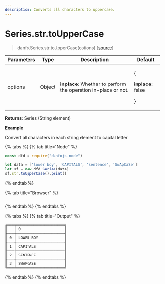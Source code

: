 ```yaml
---
description: Converts all characters to uppercase.
---
```


# Series.str.toUpperCase

> danfo.Series.str.toUpperCase(options)   \[[source](https://github.com/opensource9ja/danfojs/blob/master/danfojs/src/core/strings.js#L33)]

| Parameters | Type   | Description                                                     | Default                                                |
| ---------- | ------ | --------------------------------------------------------------- | ------------------------------------------------------ |
| options    | Object | **inplace**: Whether to perform the operation in-place or not.  | <p>{</p><p><strong>inplace</strong>: false</p><p>}</p> |

**Returns**:  Series (String element)

**Example**

Convert all characters in each string element to capital letter

{% tabs %}
{% tab title="Node" %}
```javascript
const dfd = require("danfojs-node")

let data = ['lower boy', 'CAPITALS', 'sentence', 'SwApCaSe']
let sf = new dfd.Series(data)
sf.str.toUpperCase().print()
```
{% endtab %}

{% tab title="Browser" %}
```
```
{% endtab %}
{% endtabs %}

{% tabs %}
{% tab title="Output" %}
```
╔═══╤══════════════════════╗
║   │ 0                    ║
╟───┼──────────────────────╢
║ 0 │ LOWER BOY            ║
╟───┼──────────────────────╢
║ 1 │ CAPITALS             ║
╟───┼──────────────────────╢
║ 2 │ SENTENCE             ║
╟───┼──────────────────────╢
║ 3 │ SWAPCASE             ║
╚═══╧══════════════════════╝
```
{% endtab %}
{% endtabs %}
